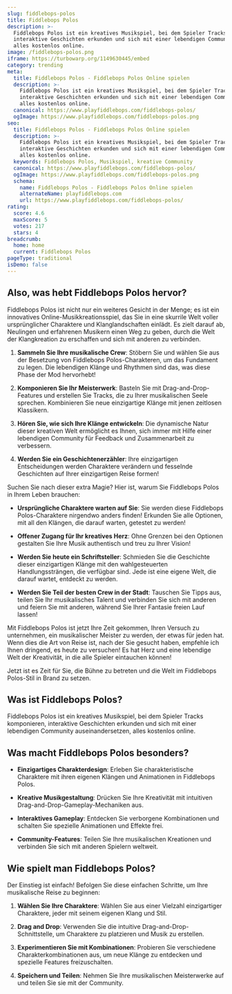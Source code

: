 ```yaml
---
slug: fiddlebops-polos
title: Fiddlebops Polos
description: >-
  Fiddlebops Polos ist ein kreatives Musikspiel, bei dem Spieler Tracks komponieren,
  interaktive Geschichten erkunden und sich mit einer lebendigen Community auseinandersetzen,
  alles kostenlos online.
image: /fiddlebops-polos.png
iframe: https://turbowarp.org/1149630445/embed
category: trending
meta:
  title: Fiddlebops Polos - Fiddlebops Polos Online spielen
  description: >-
    Fiddlebops Polos ist ein kreatives Musikspiel, bei dem Spieler Tracks komponieren,
    interaktive Geschichten erkunden und sich mit einer lebendigen Community auseinandersetzen,
    alles kostenlos online.
  canonical: https://www.playfiddlebops.com/fiddlebops-polos/
  ogImage: https://www.playfiddlebops.com/fiddlebops-polos.png
seo:
  title: Fiddlebops Polos - Fiddlebops Polos Online spielen
  description: >-
    Fiddlebops Polos ist ein kreatives Musikspiel, bei dem Spieler Tracks komponieren,
    interaktive Geschichten erkunden und sich mit einer lebendigen Community auseinandersetzen,
    alles kostenlos online.
  keywords: Fiddlebops Polos, Musikspiel, kreative Community
  canonical: https://www.playfiddlebops.com/fiddlebops-polos/
  ogImage: https://www.playfiddlebops.com/fiddlebops-polos.png
  schema:
    name: Fiddlebops Polos - Fiddlebops Polos Online spielen
    alternateName: playfiddlebops.com
    url: https://www.playfiddlebops.com/fiddlebops-polos/
rating:
  score: 4.6
  maxScore: 5
  votes: 217
  stars: 4
breadcrumb:
  home: home
  current: Fiddlebops Polos
pageType: traditional
isDemo: false
---
```


## Also, was hebt Fiddlebops Polos hervor?

Fiddlebops Polos ist nicht nur ein weiteres Gesicht in der Menge; es ist ein innovatives Online-Musikkreationsspiel, das Sie in eine skurrile Welt voller ursprünglicher Charaktere und Klanglandschaften einlädt. Es zielt darauf ab, Neulingen und erfahrenen Musikern einen Weg zu geben, durch die Welt der Klangkreation zu erschaffen und sich mit anderen zu verbinden.

1. **Sammeln Sie Ihre musikalische Crew**: Stöbern Sie und wählen Sie aus der Besetzung von Fiddlebops Polos-Charakteren, um das Fundament zu legen. Die lebendigen Klänge und Rhythmen sind das, was diese Phase der Mod hervorhebt!

1. **Komponieren Sie Ihr Meisterwerk**: Basteln Sie mit Drag-and-Drop-Features und erstellen Sie Tracks, die zu Ihrer musikalischen Seele sprechen. Kombinieren Sie neue einzigartige Klänge mit jenen zeitlosen Klassikern.

1. **Hören Sie, wie sich Ihre Klänge entwickeln**: Die dynamische Natur dieser kreativen Welt ermöglicht es Ihnen, sich immer mit Hilfe einer lebendigen Community für Feedback und Zusammenarbeit zu verbessern.

1. **Werden Sie ein Geschichtenerzähler**: Ihre einzigartigen Entscheidungen werden Charaktere verändern und fesselnde Geschichten auf Ihrer einzigartigen Reise formen!

Suchen Sie nach dieser extra Magie? Hier ist, warum Sie Fiddlebops Polos in Ihrem Leben brauchen:

- **Ursprüngliche Charaktere warten auf Sie**: Sie werden diese Fiddlebops Polos-Charaktere nirgendwo anders finden! Erkunden Sie alle Optionen, mit all den Klängen, die darauf warten, getestet zu werden!

- **Offener Zugang für Ihr kreatives Herz**: Ohne Grenzen bei den Optionen gestalten Sie Ihre Musik authentisch und treu zu Ihrer Vision!

- **Werden Sie heute ein Schriftsteller**: Schmieden Sie die Geschichte dieser einzigartigen Klänge mit den wahlgesteuerten Handlungssträngen, die verfügbar sind. Jede ist eine eigene Welt, die darauf wartet, entdeckt zu werden.

- **Werden Sie Teil der besten Crew in der Stadt**: Tauschen Sie Tipps aus, teilen Sie Ihr musikalisches Talent und verbinden Sie sich mit anderen und feiern Sie mit anderen, während Sie Ihrer Fantasie freien Lauf lassen!

Mit Fiddlebops Polos ist jetzt Ihre Zeit gekommen, Ihren Versuch zu unternehmen, ein musikalischer Meister zu werden, der etwas für jeden hat. Wenn dies die Art von Reise ist, nach der Sie gesucht haben, empfehle ich Ihnen dringend, es heute zu versuchen! Es hat Herz und eine lebendige Welt der Kreativität, in die alle Spieler eintauchen können!

Jetzt ist es Zeit für Sie, die Bühne zu betreten und die Welt im Fiddlebops Polos-Stil in Brand zu setzen.

## Was ist Fiddlebops Polos?

Fiddlebops Polos ist ein kreatives Musikspiel, bei dem Spieler Tracks komponieren, interaktive Geschichten erkunden und sich mit einer lebendigen Community auseinandersetzen, alles kostenlos online.

## Was macht Fiddlebops Polos besonders?

- **Einzigartiges Charakterdesign**: Erleben Sie charakteristische Charaktere mit ihren eigenen Klängen und Animationen in Fiddlebops Polos.

- **Kreative Musikgestaltung**: Drücken Sie Ihre Kreativität mit intuitiven Drag-and-Drop-Gameplay-Mechaniken aus.

- **Interaktives Gameplay**: Entdecken Sie verborgene Kombinationen und schalten Sie spezielle Animationen und Effekte frei.

- **Community-Features**: Teilen Sie Ihre musikalischen Kreationen und verbinden Sie sich mit anderen Spielern weltweit.

## Wie spielt man Fiddlebops Polos?

Der Einstieg ist einfach! Befolgen Sie diese einfachen Schritte, um Ihre musikalische Reise zu beginnen:

1. **Wählen Sie Ihre Charaktere**: Wählen Sie aus einer Vielzahl einzigartiger Charaktere, jeder mit seinem eigenen Klang und Stil.

1. **Drag and Drop**: Verwenden Sie die intuitive Drag-and-Drop-Schnittstelle, um Charaktere zu platzieren und Musik zu erstellen.

1. **Experimentieren Sie mit Kombinationen**: Probieren Sie verschiedene Charakterkombinationen aus, um neue Klänge zu entdecken und spezielle Features freizuschalten.

1. **Speichern und Teilen**: Nehmen Sie Ihre musikalischen Meisterwerke auf und teilen Sie sie mit der Community.